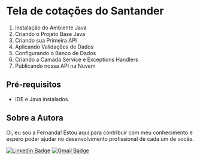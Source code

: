 # Tela de cotações do Santander
1. Instalação do Ambiente Java
2. Criando o Projeto Base Java
3. Criando sua Primeira API
4. Aplicando Validações de Dados
5. Configurando o Banco de Dados
6. Criando a Camada Service e Exceptions Handlers
7. Publicando nossa API na Nuvem

## Pré-requisitos
- IDE e Java instalados.

## Sobre a Autora
Oi, eu sou a Fernanda! Estou aqui para contribuir com meu conhecimento e espero poder ajudar no desenvolvimento profissional de cada um de vocês.

[![Linkedin Badge](https://img.shields.io/badge/-Fernanda_Maki_Hirose-blue?style=flat-square&logo=Linkedin&logoColor=white&link=https://www.linkedin.com/in/fernanda-maki-hirose-801117208/)](https://www.linkedin.com/in/fernanda-maki-hirose-801117208/)  [![Gmail Badge](https://img.shields.io/badge/-femahi2020@gmail.com-c14438?style=flat-square&logo=Gmail&logoColor=white&link=mailto:femahi2020@gmail.com)](mailto:femahi2020@gmail.com)


